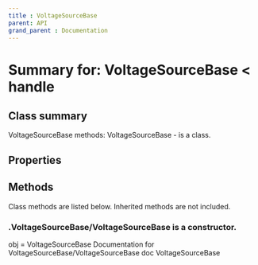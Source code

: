```yaml
---
title : VoltageSourceBase
parent: API
grand_parent : Documentation
---
```

# Summary for: **VoltageSourceBase**  < handle

## Class summary

VoltageSourceBase methods:
VoltageSourceBase - is a class.

## Properties


## Methods

Class methods are listed below. Inherited methods are not included.

### .**VoltageSourceBase**/VoltageSourceBase is a constructor.
obj = VoltageSourceBase
Documentation for VoltageSourceBase/VoltageSourceBase
doc VoltageSourceBase


